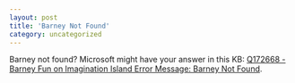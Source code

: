 ```yaml
---
layout: post
title: 'Barney Not Found'
category: uncategorized
---
```


Barney not found?  Microsoft might have your answer in this KB: <a href="http://support.microsoft.com/default.aspx?scid=KB;EN-US;Q172668&amp;">Q172668 - Barney Fun on Imagination Island Error Message: Barney Not Found</a>.
